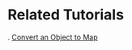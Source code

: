 # Related Tutorials

. [Convert an Object to Map](https://howtodoinjava.com/java/basics/convert-object-to-map/)